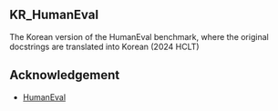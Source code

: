 ## KR_HumanEval
The Korean version of the HumanEval benchmark, where the original docstrings are translated into Korean (2024 HCLT)

## Acknowledgement
* [HumanEval](https://github.com/openai/human-eval)
